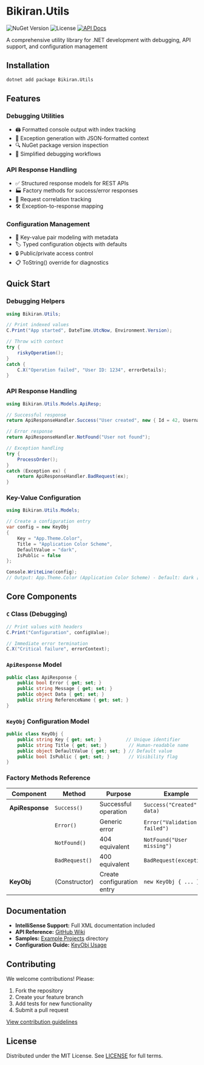 ﻿# Bikiran.Utils

![NuGet Version](https://img.shields.io/nuget/v/Bikiran.Utils.svg?style=flat-square)
![License](https://img.shields.io/github/license/bikirandev/Bikiran.Utils.svg?style=flat-square)
[![API Docs](https://img.shields.io/badge/docs-API%20Reference-blue.svg)](https://github.com/bikirandev/Bikiran.Utils/wiki)

A comprehensive utility library for .NET development with debugging, API support, and configuration management

## Installation

```bash
dotnet add package Bikiran.Utils
```

## Features

### Debugging Utilities
- 🖨️ Formatted console output with index tracking
- 🚨 Exception generation with JSON-formatted context
- 🔍 NuGet package version inspection
- 🎯 Simplified debugging workflows

### API Response Handling
- ✅ Structured response models for REST APIs
- 🏭 Factory methods for success/error responses
- 🔗 Request correlation tracking
- 🛠️ Exception-to-response mapping

### Configuration Management
- 🔑 Key-value pair modeling with metadata
- 🏷️ Typed configuration objects with defaults
- 🔒 Public/private access control
- 📋 ToString() override for diagnostics

## Quick Start

### Debugging Helpers
```csharp
using Bikiran.Utils;

// Print indexed values
C.Print("App started", DateTime.UtcNow, Environment.Version);

// Throw with context
try {
    riskyOperation();
}
catch {
    C.X("Operation failed", "User ID: 1234", errorDetails);
}
```

### API Response Handling
```csharp
using Bikiran.Utils.Models.ApiResp;

// Successful response
return ApiResponseHandler.Success("User created", new { Id = 42, Username = "john" });

// Error response
return ApiResponseHandler.NotFound("User not found");

// Exception handling
try {
    ProcessOrder();
}
catch (Exception ex) {
    return ApiResponseHandler.BadRequest(ex);
}
```

### Key-Value Configuration
```csharp
using Bikiran.Utils.Models;

// Create a configuration entry
var config = new KeyObj 
{
    Key = "App.Theme.Color",
    Title = "Application Color Scheme",
    DefaultValue = "dark",
    IsPublic = false
};

Console.WriteLine(config);
// Output: App.Theme.Color (Application Color Scheme) - Default: dark [Private]
```

## Core Components

### `C` Class (Debugging)
```csharp
// Print values with headers
C.Print("Configuration", configValue);

// Immediate error termination
C.X("Critical failure", errorContext);
```

### `ApiResponse` Model
```csharp
public class ApiResponse {
    public bool Error { get; set; }
    public string Message { get; set; }
    public object Data { get; set; }
    public string ReferenceName { get; set; }
}
```

### `KeyObj` Configuration Model
```csharp
public class KeyObj {
    public string Key { get; set; }         // Unique identifier
    public string Title { get; set; }        // Human-readable name
    public object DefaultValue { get; set; } // Default value
    public bool IsPublic { get; set; }       // Visibility flag
}
```

### Factory Methods Reference
| Component          | Method            | Purpose                          | Example                          |
|--------------------|-------------------|----------------------------------|----------------------------------|
| **ApiResponse**    | `Success()`       | Successful operation             | `Success("Created", data)`       |
|                    | `Error()`         | Generic error                    | `Error("Validation failed")`     |
|                    | `NotFound()`      | 404 equivalent                  | `NotFound("User missing")`       |
|                    | `BadRequest()`    | 400 equivalent                  | `BadRequest(exception)`          |
| **KeyObj**         | (Constructor)     | Create configuration entry      | `new KeyObj { ... }`             |

## Documentation

- **IntelliSense Support:** Full XML documentation included
- **API Reference:** [GitHub Wiki](https://github.com/bikirandev/Bikiran.Utils/wiki)
- **Samples:** [Example Projects](/examples) directory
- **Configuration Guide:** [KeyObj Usage](https://github.com/bikirandev/Bikiran.Utils/wiki/KeyObj-Usage)

## Contributing

We welcome contributions! Please:
1. Fork the repository
2. Create your feature branch
3. Add tests for new functionality
4. Submit a pull request

[View contribution guidelines](CONTRIBUTING.md)

## License

Distributed under the MIT License. See [LICENSE](LICENSE) for full terms.
